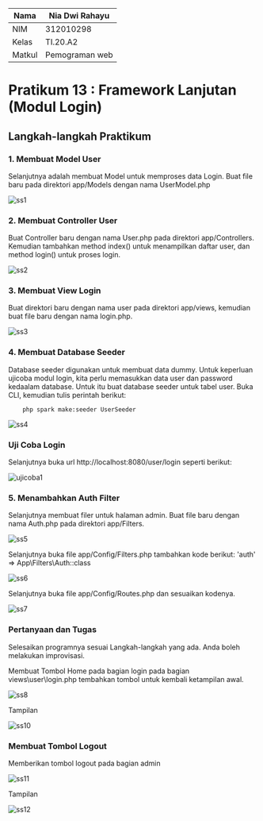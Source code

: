 | Nama          | Nia Dwi Rahayu |
|-------------- | ---------------|
| NIM           | 312010298      |
| Kelas         | TI.20.A2       |
| Matkul        | Pemograman web |

# Pratikum 13 : Framework Lanjutan (Modul Login)

## Langkah-langkah Praktikum

### 1. Membuat Model User

Selanjutnya adalah membuat Model untuk memproses data Login. Buat file baru pada
direktori app/Models dengan nama UserModel.php

![ss1](img/ss1.png)

### 2. Membuat Controller User

Buat Controller baru dengan nama User.php pada direktori app/Controllers.
Kemudian tambahkan method index() untuk menampilkan daftar user, dan method
login() untuk proses login.

![ss2](img/ss2.png)

### 3. Membuat View Login

Buat direktori baru dengan nama user pada direktori app/views, kemudian buat file
baru dengan nama login.php.

![ss3](img/ss3.png)

### 4. Membuat Database Seeder

Database seeder digunakan untuk membuat data dummy. Untuk keperluan ujicoba modul
login, kita perlu memasukkan data user dan password kedaalam database. Untuk itu buat
database seeder untuk tabel user. Buka CLI, kemudian tulis perintah berikut:

        php spark make:seeder UserSeeder

![ss4](img/ss4.png)

### Uji Coba Login
Selanjutnya buka url http://localhost:8080/user/login seperti berikut:

![ujicoba1](img/ujicoba1.png)

### 5. Menambahkan Auth Filter
Selanjutnya membuat filer untuk halaman admin. Buat file baru dengan nama Auth.php
pada direktori app/Filters.

![ss5](img/ss5.png)

Selanjutnya buka file app/Config/Filters.php tambahkan kode berikut:
        'auth' => App\Filters\Auth::class

![ss6](img/ss6.png)

Selanjutnya buka file app/Config/Routes.php dan sesuaikan kodenya.

![ss7](img/ss7.png)

### Pertanyaan dan Tugas
Selesaikan programnya sesuai Langkah-langkah yang ada. Anda boleh melakukan improvisasi.

Membuat Tombol Home pada bagian login
pada bagian views\user\login.php tembahkan tombol untuk kembali ketampilan awal.

![ss8](img/ss8.png)

Tampilan

![ss10](img/ss10.png)

### Membuat Tombol Logout
Memberikan tombol logout pada bagian admin

![ss11](img/ss11.png)

Tampilan

![ss12](img/ss12.png)